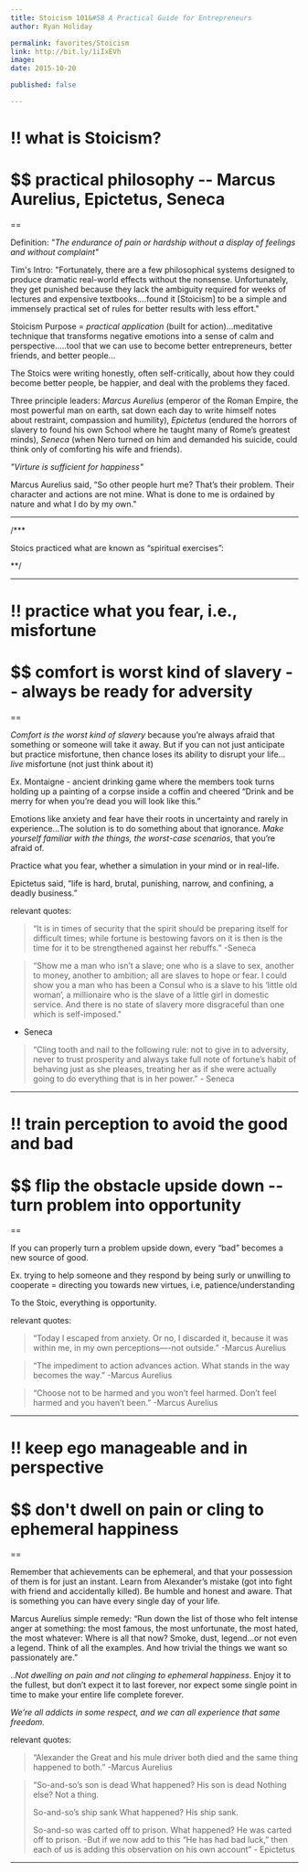 ```yaml
---
title: Stoicism 101&#58 A Practical Guide for Entrepreneurs
author: Ryan Holiday

permalink: favorites/Stoicism
link: http://bit.ly/1iIxEVh
image: 
date: 2015-10-20

published: false

---
```



# !! what is Stoicism?

# $$ practical philosophy -- Marcus Aurelius, Epictetus, Seneca

== 

Definition: *"The endurance of pain or hardship without a display of feelings and without complaint"*

Tim's Intro: "Fortunately, there are a few philosophical systems designed to produce dramatic real-world effects without the nonsense. Unfortunately, they get punished because they lack the ambiguity required for weeks of lectures and expensive textbooks....found it [Stoicism] to be a simple and immensely practical set of rules for better results with less effort." 

Stoicism Purpose = *practical application* (built for action)...meditative technique that transforms negative emotions into a sense of calm and perspective.....tool that we can use to become better entrepreneurs, better friends, and better people...

The Stoics were writing honestly, often self-critically, about how they could become better people, be happier, and deal with the problems they faced.

Three principle leaders: *Marcus Aurelius* (emperor of the Roman Empire, the most powerful man on earth, sat down each day to write himself notes about restraint, compassion and humility), *Epictetus* (endured the horrors of slavery to found his own School where he taught many of Rome’s greatest minds), *Seneca* (when Nero turned on him and demanded his suicide, could think only of comforting his wife and friends).

*"Virture is sufficient for happiness"*

Marcus Aurelius said, “So other people hurt me? That’s their problem. Their character and actions are not mine. What is done to me is ordained by nature and what I do by my own."


---

/***

Stoics practiced what are known as “spiritual exercises”:

**/

---

# !! practice what you fear, i.e., misfortune 

# $$ comfort is worst kind of slavery -- always be ready for adversity 

== 

*Comfort is the worst kind of slavery* because you’re always afraid that something or someone will take it away. But if you can not just anticipate but practice misfortune, then chance loses its ability to disrupt your life...
*live* misfortune (not just think about it)

Ex. Montaigne - ancient drinking game where the members took turns holding up a painting of a corpse inside a coffin and cheered “Drink and be merry for when you’re dead you will look like this.”

Emotions like anxiety and fear have their roots in uncertainty and rarely in experience...The solution is to do something about that ignorance. *Make yourself familiar with the things, the worst-case scenarios*, that you’re afraid of.

Practice what you fear, whether a simulation in your mind or in real-life.

Epictetus said, “life is hard, brutal, punishing, narrow, and confining, a deadly business.”

relevant quotes: 

>“It is in times of security that the spirit should be preparing itself for difficult times; while fortune is bestowing favors on it is then is the time for it to be strengthened against her rebuffs.” -Seneca

>“Show me a man who isn’t a slave; one who is a slave to sex, another to money, another to ambition; all are slaves to hope or fear. I could show you a man who has been a Consul who is a slave to his ‘little old woman’, a millionaire who is the slave of a little girl in domestic service. And there is no state of slavery more disgraceful than one which is self-imposed." 
- Seneca 

> “Cling tooth and nail to the following rule: not to give in to adversity, never to trust prosperity and always take full note of fortune’s habit of behaving just as she pleases, treating her as if she were actually going to do everything that is in her power.” - Seneca 

---

# !! train perception to avoid the good and bad  

# $$ flip the obstacle upside down -- turn problem into opportunity 

== 

If you can properly turn a problem upside down, every “bad” becomes a new source of good.

Ex. trying to help someone and they respond by being surly or unwilling to cooperate = directing you towards new virtues, i.e, patience/understanding 

To the Stoic, everything is opportunity. 

relevant quotes: 

>“Today I escaped from anxiety. Or no, I discarded it, because it was within me, in my own perceptions—-not outside.” -Marcus Aurelius

>“The impediment to action advances action. What stands in the way becomes the way.” -Marcus Aurelius

>“Choose not to be harmed and you won’t feel harmed. Don’t feel harmed and you haven’t been.” -Marcus Aurelius


---

# !! keep ego manageable and in perspective 

# $$ don't dwell on pain or cling to ephemeral happiness 

==

Remember that achievements can be ephemeral, and that your possession of them is for just an instant. Learn from Alexander’s mistake (got into fight with friend and accidentally killed). Be humble and honest and aware. That is something you can have every single day of your life.

Marcus Aurelius simple remedy: “Run down the list of those who felt intense anger at something: the most famous, the most unfortunate, the most hated, the most whatever: Where is all that now? Smoke, dust, legend…or not even a legend. Think of all the examples. And how trivial the things we want so passionately are.”

..*Not dwelling on pain and not clinging to ephemeral happiness*. Enjoy it to the fullest, but don’t expect it to last forever, nor expect some single point in time to make your entire life complete forever.

*We’re all addicts in some respect, and we can all experience that same freedom.*

relevant quotes: 

>“Alexander the Great and his mule driver both died and the same thing happened to both.” -Marcus Aurelius

>“So-and-so’s son is dead
What happened?
His son is dead
Nothing else?
Not a thing.
>
>So-and-so’s ship sank
What happened?
His ship sank.
>
>So-and-so was carted off to prison.
What happened?
He was carted off to prison.
>-But if we now add to this “He has had bad luck,” then each of us is adding this observation on his own account” - Epictetus


---


